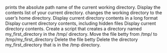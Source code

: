 prints the absolute path name of the current working directory.
Display the contents list of your current directory.
changes the working directory to the user’s home directory.
Display current directory contents in a long format
Display current directory contents, including hidden files
Display current directory contents.
Create a script that creates a directory named my_first_directory in the /tmp/ directory.
Move the file betty from /tmp/ to /tmp/my_first_directory
Delete the file betty
Delete the directory my_first_directory that is in the /tmp directory.